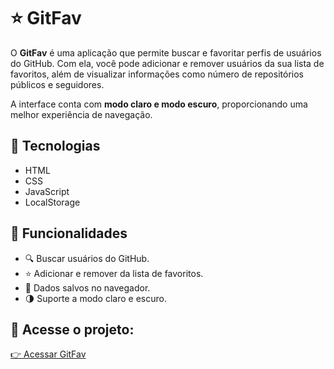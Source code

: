 
# ⭐ GitFav

O **GitFav** é uma aplicação que permite buscar e favoritar perfis de usuários do GitHub. Com ela, você pode adicionar e remover usuários da sua lista de favoritos, além de visualizar informações como número de repositórios públicos e seguidores. 

A interface conta com **modo claro e modo escuro**, proporcionando uma melhor experiência de navegação.

## 🚀 Tecnologias

- HTML
- CSS
- JavaScript
- LocalStorage

## 🎨 Funcionalidades

- 🔍 Buscar usuários do GitHub.
- ⭐ Adicionar e remover da lista de favoritos.
- 💾 Dados salvos no navegador.
- 🌗 Suporte a modo claro e escuro.

## 🔗 Acesse o projeto:

[👉 Acessar GitFav](https://gabrielperes2004.github.io/Git-favorites/)
